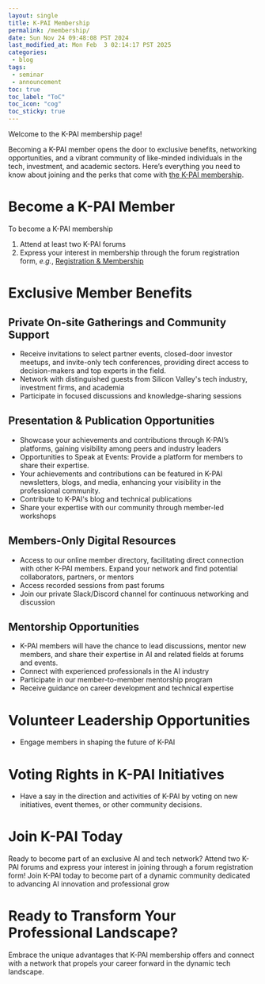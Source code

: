 ```yaml
---
layout: single
title: K-PAI Membership
permalink: /membership/
date: Sun Nov 24 09:48:08 PST 2024
last_modified_at: Mon Feb  3 02:14:17 PST 2025
categories:
 - blog
tags:
 - seminar
 - announcement
toc: true
toc_label: "ToC"
toc_icon: "cog"
toc_sticky: true
---
```


Welcome to the K-PAI membership page!

Becoming a K-PAI member opens the door to exclusive benefits, networking opportunities,
and a vibrant community of like-minded individuals in the tech, investment, and academic sectors.
Here’s everything you need to know about joining and the perks that come with <a href="{{ site.baseurl }}">the K-PAI membership</a>.

# Become a K-PAI Member

To become a K-PAI membership

1. Attend at least two K-PAI forums
2. Express your interest in membership through the forum registration form, <i>e.g.</i>,
<a target="_blank" href="https://lu.ma/fgzqg9ou">Registration &amp; Membership</a>


# Exclusive Member Benefits

## Private On-site Gatherings and Community Support
- Receive invitations to select partner events, closed-door investor meetups, and invite-only tech conferences, providing direct access to decision-makers and top experts in the field.
- Network with distinguished guests from Silicon Valley's tech industry, investment firms, and academia
- Participate in focused discussions and knowledge-sharing sessions

## Presentation & Publication Opportunities
- Showcase your achievements and contributions through K-PAI’s platforms, gaining visibility among peers and industry leaders
- Opportunities to Speak at Events: Provide a platform for members to share their expertise.
- Your achievements and contributions can be featured in K-PAI newsletters, blogs, and media, enhancing your visibility in the professional community.
- Contribute to K-PAI's blog and technical publications
- Share your expertise with our community through member-led workshops

## Members-Only Digital Resources
- Access to our online member directory, facilitating direct connection with other K-PAI members. Expand your network and find potential collaborators, partners, or mentors
- Access recorded sessions from past forums
- Join our private Slack/Discord channel for continuous networking and discussion
<!-- - Receive curated monthly newsletters with industry insights and job opportunities-->

## Mentorship Opportunities
- K-PAI members will have the chance to lead discussions, mentor new members, and share their expertise in AI and related fields at forums and events.
- Connect with experienced professionals in the AI industry
- Participate in our member-to-member mentorship program
- Receive guidance on career development and technical expertise

# Volunteer Leadership Opportunities
- Engage members in shaping the future of K-PAI

# Voting Rights in K-PAI Initiatives
- Have a say in the direction and activities of K-PAI by voting on new initiatives, event themes, or other community decisions.

# Join K-PAI Today

Ready to become part of an exclusive AI and tech network? Attend two K-PAI forums and express your interest in joining through a forum registration form!
Join K-PAI today to become part of a dynamic community dedicated to advancing AI innovation and professional grow

# Ready to Transform Your Professional Landscape?

Embrace the unique advantages that K-PAI membership offers and connect with a network that propels your career forward in the dynamic tech landscape.


<!--


# DeepSeek

Welcome to the K-PAI membership page! Becoming a K-PAI member opens the door to exclusive benefits, networking opportunities, and a vibrant community of like-minded individuals in the tech, investment, and academic sectors. Here’s everything you need to know about joining and the perks that come with membership.

---

## How to Become a K-PAI Member

To become a K-PAI member, you must meet the following requirements:

1. **Attend at least two K-PAI forums** – Active participation in our forums is key to understanding and contributing to the K-PAI community.
2. **Express your willingness to become a member** – During one of your forum registrations, indicate your interest in joining as a member.

Once these steps are completed, you’ll be eligible to join the K-PAI membership program.

---

## Exclusive Perks for K-PAI Members

As a K-PAI member, you’ll gain access to a range of exclusive benefits designed to enhance your professional and personal growth. These include:

### 1. **Private On-Site Gatherings**
   - Attend exclusive K-PAI member-only events, where you can network with fellow members and potentially connect with outstanding figures from Silicon Valley’s tech, investment, and academic communities.

### 2. **Early Access to Forum Events**
   - Get priority registration and early access to upcoming K-PAI forums, workshops, and seminars.

### 3. **Exclusive Resources and Insights**
   - Gain access to curated resources, such as industry reports, research papers, and insider insights shared by leading experts.

### 4. **Mentorship Opportunities**
   - Participate in mentorship programs where you can either mentor emerging talents or receive guidance from seasoned professionals in your field.

### 5. **Collaboration and Project Opportunities**
   - Be part of exclusive collaborations and projects initiated within the K-PAI community, fostering innovation and partnerships.

### 6. **Recognition and Visibility**
   - Showcase your achievements and contributions through K-PAI’s platforms, gaining visibility among peers and industry leaders.

### 7. **Discounts on Partner Services**
   - Enjoy special discounts on services offered by K-PAI partners, such as tech tools, educational programs, and professional development courses.

---

## Ready to Join?

If you’ve attended at least two K-PAI forums and are eager to become a member, express your interest during your next forum registration. We look forward to welcoming you to the K-PAI community!

For any questions about membership, feel free to [contact us](#).

---

**K-PAI – Connecting Minds, Shaping the Future.**


# Liquid AI

## Join Our Exclusive Community

To become a valued member of the K-PAI community, please ensure you have actively participated in **at least two K-PAI forums**, demonstrating your engagement and commitment. Express your enthusiasm to join by registering through our forum and take the first step towards unlocking a world of opportunities.

### Membership Benefits

#### Exclusive Access:
- **Invitation to Private On-Site Gatherings:** Network with fellow K-PAI members and distinguished guests from the tech industry, investments, and academia during our exclusive events held within Silicon Valley.

#### Additional Perks:
1. **Priority Access to Innovative Workshops and Seminars:** Gain early entry to cutting-edge training sessions led by industry leaders.
2. **Dedicated Mentorship Program:** Connect with experienced mentors who provide personalized guidance tailored to your career goals.
3. **Member-Only Discounts:** Enjoy special rates on services and products offered by partner organizations aligned with K-PAI’s mission.
4. **Community Recognition:** Have your contributions highlighted in our monthly newsletter and on our community board, amplifying your presence within the tech ecosystem.
5. **Exclusive Content:** Access to curated articles, research papers, and insights that keep you at the forefront of technological advancements.

---

## Ready to Elevate Your Network and Opportunities?

Join K-PAI now and start reaping the rewards of being part of an elite community dedicated to innovation and collaboration. Fill out the registration form below to express your interest and begin your journey with us!

[**Become a K-PAI Member Today**](#)

---

### Ready to Transform Your Professional Landscape?

Embrace the unique advantages that K-PAI membership offers and connect with a network that propels your career forward in the dynamic tech landscape.


# Claude

Join our exclusive community of AI professionals and enthusiasts to unlock premium networking opportunities and valuable resources.

## How to Become a Member

To qualify for K-PAI membership:
1. Attend at least two K-PAI forums
2. Express your interest in membership through the forum registration form

## Exclusive Member Benefits

### 1. Private On-site Gatherings
- Connect with fellow K-PAI members in intimate settings
- Network with distinguished guests from Silicon Valley's tech industry, investment firms, and academia
- Participate in focused discussions and knowledge-sharing sessions

### 2. Early Access & Priority Registration
- Get first access to upcoming K-PAI forum registrations
- Secure your spot at high-demand events before general registration opens
- Receive exclusive invitations to special sessions with keynote speakers

### 3. Members-Only Digital Resources
- Access recorded sessions from past forums
- Join our private Slack/Discord channel for continuous networking and discussion
- Receive curated monthly newsletters with industry insights and job opportunities

### 4. Mentorship Opportunities
- Connect with experienced professionals in the AI industry
- Participate in our member-to-member mentorship program
- Get guidance on career development and technical expertise

### 5. Presentation & Publication Opportunities
- Present your work or research at dedicated member showcase sessions
- Contribute to K-PAI's blog and technical publications
- Share your expertise with our community through member-led workshops

### 6. Special Partner Benefits
- Access exclusive discounts on AI/ML tools and platforms
- Receive special rates for partner events and conferences
- Join collaborative projects with K-PAI's partner organizations


# ChatGPT

## How to Become a Member
To become a K-PAI member, you must:
1. Attend at least **two K-PAI forums**.
2. Express your willingness to join **via one of the forum registration forms**.

Once approved, you will gain access to an exclusive network of Korean professionals and leaders in AI, technology, investment, and academia.

## Exclusive Membership Perks

As a K-PAI member, you will receive **exclusive benefits**, including:

### 1. Private On-Site Gatherings
Gain access to **K-PAI members-only** gatherings, where you can network with other K-PAI members and potentially connect with **prominent figures** from Silicon Valley's tech, investment, and academic sectors.

### 2. Access to a Private Online Community
Join an exclusive **private online forum or Slack group**, where members can share insights, opportunities, and discussions on AI, technology, and business.

### 3. Special Invitations to High-Profile Events
Receive invitations to select **partner events, closed-door investor meetups, and invite-only tech conferences**, providing direct access to decision-makers and top experts in the field.

### 4. Early Access to K-PAI Initiatives
Get priority access to **research collaborations, startup mentorship programs, and new initiatives** spearheaded by K-PAI.

### 5. Exclusive Speaking & Mentorship Opportunities
K-PAI members will have the chance to **lead discussions, mentor new members, and share their expertise** in AI and related fields at forums and events.

### 6. Recognition & Member Spotlights
Your achievements and contributions can be **featured in K-PAI newsletters, blogs, and media**, enhancing your visibility in the professional community.

## Join K-PAI Today
Ready to become part of **an exclusive AI and tech network**? Attend two K-PAI forums and express your interest in joining through a forum registration form!
Join K-PAI today to become part of a dynamic community dedicated to advancing AI innovation and professional grow


# Gemini

Welcome to the K-PAI Membership page!  We're excited you're interested in joining our vibrant community.

## Becoming a Member

To become a K-PAI member, you must meet the following criteria:

* **Forum Attendance:** You must have completed attendance at least two K-PAI forums.
* **Expression of Interest:** You must have expressed your willingness to become a member via one of your forum registrations.

## Exclusive Member Perks

K-PAI members enjoy a range of exclusive benefits designed to enhance your professional network and career development.  These include:

1. **Exclusive On-Site Gatherings:**  You'll be invited to private, members-only gatherings. These events provide invaluable opportunities to network with fellow K-PAI members and potentially connect with prominent figures in the Silicon Valley tech industry, investment, and academia.  These gatherings offer a unique space for collaboration, idea sharing, and building lasting relationships.

2. **[Perk 2:  Mentorship Program (Example)]** Access to our exclusive mentorship program, connecting experienced professionals with aspiring members.  Gain valuable insights, guidance, and support from mentors in your field.

3. **[Perk 3:  Access to Member Directory (Example)]**  Access to our online member directory, facilitating direct connection with other K-PAI members.  Expand your network and find potential collaborators, partners, or mentors.

4. **[Perk 4:  Priority Registration for Events (Example)]**  Priority registration and discounted rates for future K-PAI forums and workshops.  Ensure your spot at our popular events and continue your professional development.

5. **[Perk 5:  Exclusive Content & Resources (Example)]** Access to exclusive online content and resources, including articles, webinars, and recordings of past events. Stay up-to-date on the latest industry trends and best practices.

## Ready to Join?

[Link to Application Form/Contact Information]

We encourage you to attend upcoming K-PAI forums to meet our community and learn more about the benefits of membership.  We look forward to welcoming you!


##  Suggestions for Additional Perks:

* **Mentorship Program:** Connect experienced professionals with newer members for guidance and support.
* **Access to Member Directory:**  An online directory to facilitate networking among members.
* **Priority Registration for Events:** Guaranteed spots and discounted rates for K-PAI events.
* **Exclusive Content & Resources:** Articles, webinars, recordings of past events, job postings, etc.
* **Discounts on Partner Services:**  Negotiate discounts with relevant businesses (e.g., software, co-working spaces).
* **Opportunities to Speak at Events:**  Provide a platform for members to share their expertise.
* **Volunteer Leadership Opportunities:**  Engage members in shaping the future of K-PAI.
* **Online Forum/Community:** Create a dedicated online space for members to connect and discuss relevant topics.
* **Job Board/Career Resources:**  Help members find job opportunities and career advancement resources.
* **Recognition and Awards:**  Recognize outstanding contributions from members.

Remember to tailor the perks to the specific needs and interests of your target audience.  Surveying current attendees or potential members could provide valuable insights.


# Mistral AI

## How to Become a Member

To become a K-PAI member, you need to:

1. Attend at least two K-PAI forums.
2. Express your willingness to become a member via one of the forum registrations.

## Exclusive Perks

As a K-PAI member, you'll enjoy a range of exclusive benefits:

1. **Private On-Site Gatherings**: You will be invited to K-PAI private on-site gatherings exclusive to K-PAI members. These events provide an unparalleled opportunity for networking with other K-PAI members, as well as outstanding figures from the tech industry, investment community, and academia in Silicon Valley.

2. **Priority Access to Events**: Receive early access and priority registration for K-PAI events and conferences.

3. **Exclusive Content**: Gain access to exclusive content, including webinars, whitepapers, and industry reports.

4. **Mentorship Program**: Join our mentorship program where you can connect with experienced professionals and industry leaders for personal and professional growth.

5. **Discounts and Offers**: Enjoy discounts on K-PAI workshops, courses, and other paid events.

6. **Community Support**: Be part of a vibrant and supportive community where you can share ideas, collaborate on projects, and find opportunities for career advancement.

7. **Recognition and Visibility**: Your membership will be recognized on our website and in our community directory, enhancing your professional visibility.

Join K-PAI today and take advantage of these exclusive perks!


# Grok

Thank you for your interest in becoming a member of **K-PAI**. Here's all you need to know about membership:

## Membership Requirements

To become a member of K-PAI, you must:

- Have attended at least **two K-PAI forums**.
- Express your willingness to become a member through your registration at one of these forums.

## Exclusive Perks for K-PAI Members

Becoming a member of K-PAI grants you access to several exclusive benefits:

1. **K-PAI Private On-Site Gatherings**
   - **Exclusive Networking**: Connect with fellow K-PAI members and possibly with distinguished figures from Silicon Valley in the tech industry, investment, and academia. These gatherings are tailored for deep, professional networking and collaboration opportunities.

2. **Priority Access to Workshops and Seminars**
   - Members receive early or exclusive invitations to specialized workshops and seminars led by experts in various fields, ensuring you stay at the forefront of industry trends and innovations.

3. **Mentorship Opportunities**
   - Access to an exclusive mentorship program where you can be paired with experienced professionals within K-PAI or from our network in Silicon Valley for career guidance, project advice, or startup support.

4. **Discounts on K-PAI Events**
   - Enjoy reduced rates or complimentary tickets to all K-PAI organized events, including conferences, educational sessions, and social events.

5. **Access to Exclusive Content**
   - Members-only content such as detailed industry reports, case studies, and thought leadership articles directly from our network's leading minds.

6. **Voting Rights in K-PAI Initiatives**
   - Have a say in the direction and activities of K-PAI by voting on new initiatives, event themes, or other community decisions.

7. **Membership Directory**
   - Be listed in a secure, members-only directory for enhanced networking and business opportunities.

8. **Global Networking Platform**
   - Utilize our platform to connect with K-PAI members globally, not just locally in Korea, expanding your professional network internationally.

To apply for membership, ensure you've met the forum attendance requirement, express your interest during registration, and we will guide you through the membership process.

Join us in shaping the future of technology, investment, and academia with K-PAI!


# perplexity

## Become a Member

To become a K-PAI member, you must:

1. Attend at least two K-PAI forums
2. Express your willingness to become a member during one of the forum registrations

## Exclusive Perks

As a K-PAI member, you'll enjoy the following exclusive benefits:

1. **Private On-site Gatherings**: Invitations to exclusive K-PAI events where you can:
   - Network with fellow K-PAI members
   - Connect with outstanding Silicon Valley figures in:
     - Tech industry
     - Investment
     - Academia

2. **Priority Registration**: Get early access to K-PAI forums and events, ensuring your spot at our most popular gatherings[1].

3. **Mentorship Opportunities**: Connect with experienced professionals for guidance and career advice[2].

4. **Access to Exclusive Content**: Gain access to members-only resources, including:
   - Recorded sessions from past forums
   - Curated industry reports and insights
   - Expert-led webinars on cutting-edge topics[3]

5. **Collaborative Projects**: Participate in members-only innovation challenges and collaborative projects with industry partners[1].

6. **Discounts on Partner Services**: Enjoy special rates on select services from K-PAI's industry partners, such as:
   - Co-working spaces
   - Professional development courses
   - Tech products and services[2]

7. **Members-only Online Community**: Join a private online platform to:
   - Engage in discussions with fellow members
   - Share knowledge and resources
   - Explore potential collaborations[3]

Join K-PAI today and unlock these exclusive benefits while connecting with a community of innovative thinkers and industry leaders!


# lmarena.ai - 1

Welcome! Becoming a K-PAI member unlocks a world of exclusive benefits and opportunities to connect with a vibrant community of professionals in the [Relevant Industry/Area - e.g., Tech Industry].

## How to Become a Member

To be eligible for K-PAI membership, you should:

*   Have attended at least two K-PAI forums.
*   Express your willingness to become a member via one of the forum registrations.  (This helps us gauge your interest!)

## Exclusive Member Perks

As a K-PAI member, you'll gain access to these valuable benefits:

1.  **Exclusive Private Gatherings:** You'll be invited to K-PAI's exclusive on-site gatherings, reserved only for members. These events offer unparalleled networking opportunities with fellow K-PAI members, as well as potential access to prominent figures in Silicon Valley's tech industry, investment circles, and academic institutions.

2.  **[Placeholder: Benefit Title - e.g., Priority Access to Events]:** [Placeholder: Benefit Description - e.g., Receive priority registration and discounted rates for all K-PAI events, including workshops, conferences, and seminars.]

3.  **[Placeholder: Benefit Title - e.g., Member Directory Access]:** [Placeholder: Benefit Description - e.g., Access to the K-PAI member directory, allowing you to easily connect with other members based on industry, expertise, or interests.]

4.  **[Placeholder: Benefit Title - e.g., Mentorship Opportunities]:** [Placeholder: Benefit Description - e.g., Participate in our mentorship program, either as a mentor or mentee, to gain valuable insights and guidance from experienced professionals.]

5.  **[Placeholder: Benefit Title - e.g., Professional Development Resources]:** [Placeholder: Benefit Description - e.g., Gain access to curated professional development resources, including articles, webinars, and training materials, to enhance your skills and career prospects.]

## Brainstorming Additional Perks

Here are some ideas to consider for additional K-PAI membership perks:

*   **Discounts/Partnerships:**
    *   Negotiate discounts on industry-related software, tools, or services.
    *   Partner with local businesses (restaurants, hotels) to offer exclusive discounts to K-PAI members.
*   **Webinars and Workshops:**
    *   Host exclusive webinars or workshops on topics of interest to members (e.g., career advancement, leadership skills, industry trends).
*   **Job Board/Career Services:**
    *   Create a K-PAI job board where companies can post open positions.
    *   Offer resume review or career coaching services to members.
*   **Volunteer Opportunities:**
    *   Organize volunteer opportunities that allow members to give back to the community together.
*   **Early Access/Behind-the-Scenes:**
    *   Provide early access to K-PAI event announcements and registration.
    *   Offer behind-the-scenes tours of innovative companies or research labs (if possible).
*   **Recognition/Awards:**
    *   Establish an annual K-PAI member awards program to recognize outstanding achievements.
*   **Online Forum/Community:**
    *   Create a private online forum (e.g., on Slack or a dedicated platform) where members can connect, share ideas, and ask questions.
*   **LinkedIn Group:**
    * Create a Private LinkedIn group to share job postings, news, and facilitate discussions.
*   **Exclusive Content:**
    *   Provide access to exclusive content, such as recordings of past events, speaker presentations, or industry reports.

## Ready to Join?

[Link to Forum Registration Page or Contact Form]

We look forward to welcoming you to the K-PAI community!

---

**Explanation of the Markdown Structure:**

*   `# Heading 1`:  Main title for the page.
*   `## Heading 2`: Subheadings for major sections.
*   `### Heading 3`: Subheadings for smaller subsections (if needed).
*   `* List item`:  Unordered list (bullet points).
*   `1. List item`: Ordered list (numbered).
*   `[Link text](URL)`: Creates a hyperlink.  Replace "URL" with the actual web address.
*   `**Bold text**`:  Makes the text bold.
*   `[Placeholder: ... ]`:  Indicates sections where you need to fill in specific details.

**Important Notes and Next Steps:**

*   **Replace Placeholders:**  Fill in the bracketed placeholders with accurate and relevant information.  This is crucial for the page to be effective.
*   **Choose Additional Perks:**  Select the additional perks that best align with K-PAI's mission and resources. Develop detailed descriptions for each.
*   **Pricing (if applicable):** If K-PAI membership has a fee, clearly state the fee and any payment options.
*   **Call to Action:** Make sure the "Ready to Join?" link is prominent and leads to the appropriate registration page or contact form.
*   **Design and Formatting:**  This is just the text content.  The actual appearance of the page will depend on your website's design and CSS styling.  Work with a web designer to create a visually appealing and user-friendly membership page.
*   **Testimonials:** Consider adding testimonials from existing K-PAI members to highlight the value of membership.
*   **Images/Graphics:** Incorporate relevant images or graphics to make the page more engaging.

Remember to proofread the content carefully before publishing! Good luck!


# lmarena.ai - 2

## Become a Part of Our Exclusive Community

We're excited to invite you to join the K-PAI community as a member! Our members are a group of like-minded individuals who share a passion for innovation, technology, and entrepreneurship.

## Eligibility

To become a K-PAI member, you must have attended at least two K-PAI forums and expressed your interest in joining our community via one of the forum registrations. This ensures that our members are engaged, motivated, and committed to our community's values.

## Exclusive Perks

As a K-PAI member, you'll enjoy the following exclusive benefits:

1. **Private On-Site Gatherings**: You'll be invited to exclusive, members-only gatherings where you can network with other K-PAI members, as well as outstanding figures from Silicon Valley's tech industry, investment, and academia.
2. **Early Access to Forum Registrations**: Get priority access to register for our popular forums, ensuring you secure a spot before they sell out.
3. **Member-Only Content**: Receive access to exclusive content, including video recordings of past forums, expert interviews, and industry insights.
4. **Networking Opportunities**: Connect with other members through our private online community, where you can ask questions, share knowledge, and collaborate on projects.
5. **Discounts and Promotions**: Enjoy special discounts on K-PAI events, as well as promotions and offers from our partners and sponsors.
6. **Leadership Opportunities**: Take on leadership roles within our community, helping to shape the direction of K-PAI and make a meaningful impact.
7. **Access to Mentorship Programs**: Get paired with experienced mentors who can offer guidance, support, and valuable industry insights.

## Join Our Community Today!

If you've attended at least two K-PAI forums and are interested in becoming a member, please express your interest via one of our forum registrations. We'll review your application and welcome you to our exclusive community!

Feel free to add or modify perks as you see fit to best suit your community's needs.
-->
